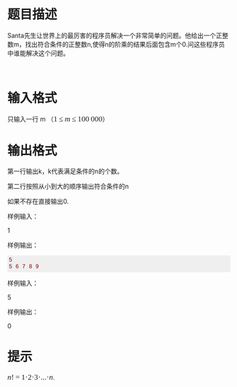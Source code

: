 # 

 
 # 题目描述 
<p>Santa先生让世界上的最厉害的程序员解决一个非常简单的问题。他给出一个正整数m，找出符合条件的正整数n,使得n的阶乘的结果后面包含m个0.问这些程序员中谁能解决这个问题。</p>

<p>&nbsp;</p> 

 
 # 输入格式 
<p>只输入一行&nbsp;m&nbsp;（<span style="color: rgb(34, 34, 34); font-family: 'times new roman', sans-serif; font-size: 17.5px; line-height: 19.6px; white-space: nowrap;">1&thinsp;&le;&thinsp;</span><i style="color: rgb(34, 34, 34); font-family: 'times new roman', sans-serif; font-size: 17.5px; line-height: 19.6px; white-space: nowrap;">m</i><span style="color: rgb(34, 34, 34); font-family: 'times new roman', sans-serif; font-size: 17.5px; line-height: 19.6px; white-space: nowrap;">&thinsp;&le;&thinsp;100&thinsp;000</span>）</p> 

 
 # 输出格式 
<p>第一行输出k，k代表满足条件的n的个数。</p>

<p>第二行按照从小到大的顺序输出符合条件的n</p>

<p>如果不存在直接输出0.</p>

<p>样例输入：</p>

<p>1</p>

<p>样例输出：</p>

<pre style="margin-top: 0px; margin-bottom: 0px; padding: 0.25em; font-size: 12.6px; font-family: Consolas, 'Lucida Console', 'Andale Mono', 'Bitstream Vera Sans Mono', 'Courier New', Courier; line-height: 1.25em; color: rgb(136, 0, 0); background-color: rgb(239, 239, 239);">
5
5&nbsp;6&nbsp;7&nbsp;8&nbsp;9&nbsp;</pre>

<p>样例输入：</p>

<p>5</p>

<p>样例输出：</p>

<p>0</p> 

 
 # 提示 
<p><span class="tex-span" style="font-size: 17.5px; font-family: 'times new roman', sans-serif; white-space: nowrap; color: rgb(34, 34, 34); line-height: 19.6px;"><i>n</i>!&thinsp;=&thinsp;1&middot;2&middot;3&middot;...&middot;<i>n</i></span><span style="color: rgb(34, 34, 34); font-family: 'Helvetica Neue', Helvetica, Arial, sans-serif; font-size: 14px; line-height: 19.6px;">.</span></p> 
